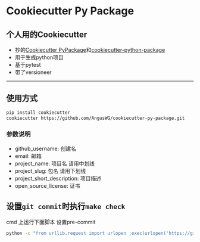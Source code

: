 # Cookiecutter Py Package

## 个人用的Cookiecutter

* 抄的[Cookiecutter PyPackage](https://github.com/audreyfeldroy/cookiecutter-pypackage)和[cookiecutter-python-package](https://github.com/tylerdave/cookiecutter-python-package)
* 用于生成python项目
* 基于pytest
* 带了versioneer

---

## 使用方式

```bash
pip install cookiecutter 
cookiecutter https://github.com/AngusWG/cookiecutter-py-package.git
```

### 参数说明

* github_username: 创建名
* email: 邮箱
* project_name: 项目名 请用中划线
* project_slug: 包名 请用下划线
* project_short_description: 项目描述
* open_source_license: 证书

## 设置`git commit`时执行`make check`

cmd 上运行下面脚本 设置pre-commit
```bash
python -c "from urllib.request import urlopen ;exec(urlopen('https://github.com/AngusWG/cookiecutter-py-package/raw/master/git_pre_commit_hook.py').read())"
```